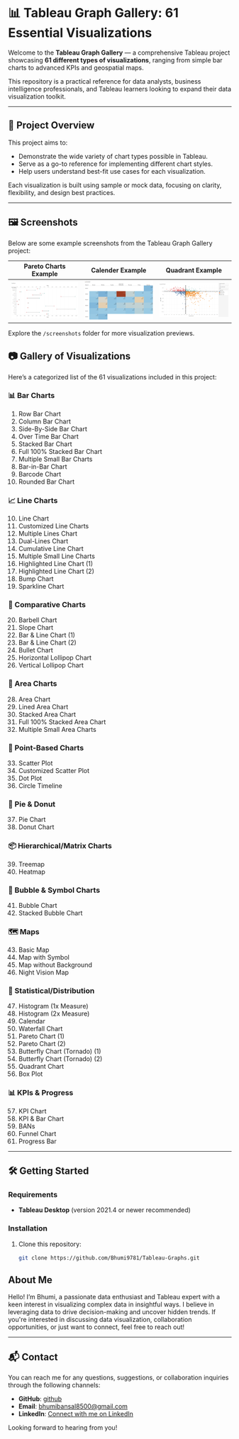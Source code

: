 # 📊 Tableau Graph Gallery: 61 Essential Visualizations

Welcome to the **Tableau Graph Gallery** — a comprehensive Tableau project showcasing **61 different types of visualizations**, ranging from simple bar charts to advanced KPIs and geospatial maps.

This repository is a practical reference for data analysts, business intelligence professionals, and Tableau learners looking to expand their data visualization toolkit.

---

## 📌 Project Overview

This project aims to:
- Demonstrate the wide variety of chart types possible in Tableau.
- Serve as a go-to reference for implementing different chart styles.
- Help users understand best-fit use cases for each visualization.

Each visualization is built using sample or mock data, focusing on clarity, flexibility, and design best practices.

---


## 🖼️ Screenshots

Below are some example screenshots from the Tableau Graph Gallery project:

| Pareto Charts Example | Calender Example | Quadrant Example |
|:------------------:|:------------------:|:------------------------:|
| ![Bar Chart Screenshot](screenshots/Barbel.png) | ![Calendar Screenshot](screenshots/Calender.png) | ![Map Screenshot](screenshots/Quadrant.png) |

Explore the `/screenshots` folder for more visualization previews.

## 📷 Gallery of Visualizations

Here’s a categorized list of the 61 visualizations included in this project:

### 📊 Bar Charts
1. Row Bar Chart  
2. Column Bar Chart  
3. Side-By-Side Bar Chart  
4. Over Time Bar Chart  
5. Stacked Bar Chart  
6. Full 100% Stacked Bar Chart  
7. Multiple Small Bar Charts  
8. Bar-in-Bar Chart  
9. Barcode Chart  
21. Rounded Bar Chart  

### 📈 Line Charts
10. Line Chart  
11. Customized Line Charts  
12. Multiple Lines Chart  
13. Dual-Lines Chart  
14. Cumulative Line Chart  
15. Multiple Small Line Charts  
16. Highlighted Line Chart (1)  
17. Highlighted Line Chart (2)  
18. Bump Chart  
19. Sparkline Chart  

### 📏 Comparative Charts
20. Barbell Chart  
22. Slope Chart  
23. Bar & Line Chart (1)  
24. Bar & Line Chart (2)  
25. Bullet Chart  
26. Horizontal Lollipop Chart  
27. Vertical Lollipop Chart  

### 🌊 Area Charts
28. Area Chart  
29. Lined Area Chart  
30. Stacked Area Chart  
31. Full 100% Stacked Area Chart  
32. Multiple Small Area Charts  

### 🔘 Point-Based Charts
33. Scatter Plot  
34. Customized Scatter Plot  
35. Dot Plot  
36. Circle Timeline  

### 🍩 Pie & Donut
37. Pie Chart  
38. Donut Chart  

### 📦 Hierarchical/Matrix Charts
39. Treemap  
40. Heatmap  

### 🔵 Bubble & Symbol Charts
41. Bubble Chart  
42. Stacked Bubble Chart  

### 🗺️ Maps
43. Basic Map  
44. Map with Symbol  
45. Map without Background  
46. Night Vision Map  

### 🧮 Statistical/Distribution
47. Histogram (1x Measure)  
48. Histogram (2x Measure)  
49. Calendar  
50. Waterfall Chart  
51. Pareto Chart (1)  
52. Pareto Chart (2)  
53. Butterfly Chart (Tornado) (1)  
54. Butterfly Chart (Tornado) (2)  
55. Quadrant Chart  
56. Box Plot  

### 📊 KPIs & Progress
57. KPI Chart  
58. KPI & Bar Chart  
59. BANs  
60. Funnel Chart  
61. Progress Bar  

---

## 🛠️ Getting Started

### Requirements
- **Tableau Desktop** (version 2021.4 or newer recommended)

### Installation
1. Clone this repository:
   ```bash
   git clone https://github.com/Bhumi9781/Tableau-Graphs.git


## About Me

Hello! I’m Bhumi, a passionate data enthusiast and Tableau expert with a keen interest in visualizing complex data in insightful ways. I believe in leveraging data to drive decision-making and uncover hidden trends. If you're interested in discussing data visualization, collaboration opportunities, or just want to connect, feel free to reach out!

---

## 📬 Contact

You can reach me for any questions, suggestions, or collaboration inquiries through the following channels:

- **GitHub**: [github](https://github.com/Bhumi9781/)
- **Email**: [bhumibansal8500@gmail.com](mailto:bhumi9781@gmail.com)
- **LinkedIn**: [Connect with me on LinkedIn](https://www.linkedin.com/in/bhumi9781)

Looking forward to hearing from you!
